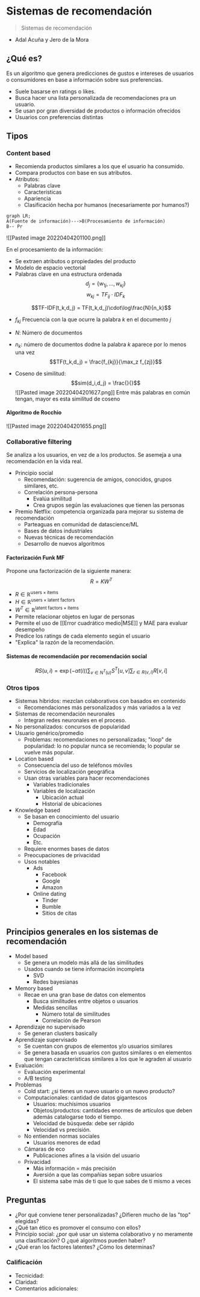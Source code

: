 # Sistemas de recomendación

> Sistemas de recomendación
- Adal Acuña y Jero de la Mora

## ¿Qué es?

Es un algoritmo que genera predicciones de gustos e intereses de usuarios o consumidores en base a información sobre sus preferencias.
- Suele basarse en ratings o likes.
- Busca hacer una lista personalizada de recomendaciones pra un usuario.
- Se usan por gran diversidad de productos o información ofrecidos
- Usuarios con preferencias distintas

## Tipos
### Content based
- Recomienda productos similares a los que el usuario ha consumido. 
- Compara productos con base en sus atributos.
- Atributos:
	- Palabras clave
	- Características
	- Apariencia
	- Clasificación hecha por humanos (necesariamente por humanos?)

```mermaid
graph LR;
A(Fuente de información)--->B(Procesamiento de información)
B-- Pr

```

![[Pasted image 20220404201100.png]]

En el procesamiento de la información: 
- Se extraen atributos o propiedades del producto
- Modelo de espacio vectorial 
- Palabras clave en una estructura ordenada
$$d_j = \{w_{1j},...,w_{kj}\}$$
$$w_{kj} = TF_{ij}\cdot IDF_k$$

$$TF-IDF(t_k,d_j) = TF(t_k,d_j)\cdot\log\frac{N}{n_k}$$
- $f_{kj}$ Frecuencia con la que ocurre la palabra $k$ en el documento $j$
- $N$: Número de documentos
- $n_k$: número de documentos dodne la palabra $k$ aparece por lo menos una vez
$$TF(t_k,d_j) = \frac{f_{kj}}{\max_z f_{zj}}$$

- Coseno de similitud: 
$$sim(d_i,d_j) = \frac{}{}$$
![[Pasted image 20220404201627.png]]
Entre más palabras en común tengan, mayor es esta similitud de coseno

#### Algoritmo de Rocchio
![[Pasted image 20220404201655.png]]
### Collaborative filtering

Se analiza a los usuarios, en vez de a los productos. 
Se asemeja a una recomendación en la vida real.
- Principio social
	- Recomendación: sugerencia de amigos, conocidos, grupos similares, etc.
	- Correlación persona-persona
		- Evalúa similitud
		- Crea grupos según las evaluaciones que tienen las personas
- Premio Netflix: competencia organizada para mejorar su sistema de recomendación
	- Parteaguas en comunidad de datascience/ML
	- Bases de datos industriales
	- Nuevas técnicas de recomendación
	- Desarrollo de nuevos algoritmos

#### Factorización Funk MF
Propone una factorización de la siguiente manera: 
$$R = KW^T$$
- $R\in\mathbb{R}^{\text{users}\times \text{items}}$
- $H\in\mathbb{R}^{\text{users}\times \text{latent factors}}$
- $W^T\in\mathbb{R}^{\text{latent factors}\times \text{items}}$
- Permite relacionar objetos en lugar de personas
- Permite el uso de [[Error cuadrático medio|MSE]] y MAE para evaluar desempeño
- Predice los ratings de cada elemento según el usuario
- "Explica" la razón de la recomendación.

#### Sistemas de recomendación por recomendación social

$$RS(u,i) = \exp(-\alpha t(i))\sum_{v\in N^T(u)}S^T[u,v]\sum_{r\in R(v,i)}R[v,i]$$

### Otros tipos
- Sistemas híbridos: mezclan colaborativos con basados en contenido
	- Recomendaciones más personalizados y más variados a la vez
- Sistemas de recomendación neuronales
	- Integran redes neuronales en el proceso.
- No personalizados: concursos de popularidad
- Usuario genérico/promedio
	- Problemas: recomendaciones no personalizadas; "loop" de popularidad: lo no popular nunca se recomienda; lo popular se vuelve más popular.
- Location based
	- Consecuencia del uso de teléfonos móviles 
	- Servicios de localización geográfica
	- Usan otras variables para hacer recomendaciones
		- Variables tradicionales
		- Variables de localización
			- Ubicación actual
			- Historial de ubicaciones
- Knowledge based
	- Se basan en conocimiento del usuario
		- Demografía
		- Edad
		- Ocupación
		- Etc.
	- Requiere enormes bases de datos
	- Preocupaciones de privacidad
	- Usos notables
		- Ads
			- Facebook
			- Google
			- Amazon
		- Online dating
			- Tinder
			- Bumble
			- Sitios de citas
## Principios generales en los sistemas de recomendación
- Model based
	- Se genera un modelo más allá de las similitudes
	- Usados cuando se tiene información incompleta
		- SVD
		- Redes bayesianas
- Memory based
	- Recae en una gran base de datos con elementos
		- Busca similitudes entre objetos o usuarios
		- Medidas sencillas
			- Número total de similitudes
			- Correlación de Pearson
- Aprendizaje no supervisado
	- Se generan clusters basically
- Aprendizaje supervisado
	- Se cuentan con grupos de elementos y/o usuarios similares
	- Se genera basada en usuarios con gustos similares o en elementos que tengan características similares a los que le agraden al usuario
- Evaluación: 
	- Evaluación experimental
	- A/B testing 
- Problemas
	- Cold start: ¿si tienes un nuevo usuario o un nuevo producto?
	- Computacionales: cantidad de datos gigantescos
		- Usuarios: muchísimos usuarios
		- Objetos/productos: cantidades enormes de artículos que deben además catalogarse todo el tiempo.
		- Velocidad de búsqueda: debe ser rápido
		- Velocidad vs precisión.
	- No entienden normas sociales
		- Usuarios menores de edad
	- Cámaras de eco
		- Publicaciones afines a la visión del usuario
	- Privacidad
		- Más información = más precisión
		- Aversión a que las compañías sepan sobre usuarios
		- El sistema sabe más de ti que lo que sabes de ti mismo a veces

## Preguntas
- ¿Por qué conviene tener personalizadas? ¿Difieren mucho de las "top" elegidas?
- ¿Qué tan ético es promover el consumo con ellos?
- Principio social: ¿por qué usar un sistema colaborativo y no meramente una clasificación? O ¿qué algoritmos pueden haber? 
- ¿Qué eran los factores latentes? ¿Cómo los determinas?

### Calificación 
- Tecnicidad: 
- Claridad: 
- Comentarios adicionales: 
